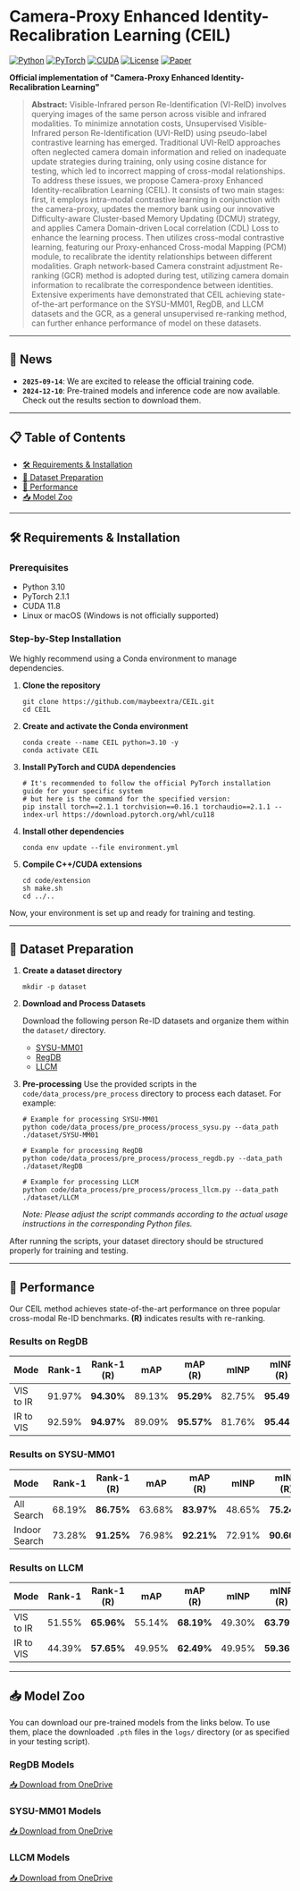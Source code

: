 # Camera-Proxy Enhanced Identity-Recalibration Learning (CEIL)

[![Python](https://img.shields.io/badge/Python-3.10-blue.svg)](https://www.python.org/downloads/release/python-3100/)
[![PyTorch](https://img.shields.io/badge/PyTorch-2.1.1-orange.svg)](https://pytorch.org/)
[![CUDA](https://img.shields.io/badge/CUDA-11.8-green.svg)](https://developer.nvidia.com/cuda-toolkit)
[![License](https://img.shields.io/badge/License-MIT-red.svg)](LICENSE)
[![Paper](https://img.shields.io/badge/Paper-IEEE-purple.svg)](https://ieeexplore.ieee.org/document/10915644)

**Official implementation of "Camera-Proxy Enhanced Identity-Recalibration Learning"**


> **Abstract:** Visible-Infrared person Re-Identification (VI-ReID) involves querying images of the same person across visible and infrared modalities. To minimize annotation costs, Unsupervised Visible-Infrared person Re-Identification (UVI-ReID) using pseudo-label contrastive learning has emerged. Traditional UVI-ReID approaches often neglected camera domain information and relied on inadequate update strategies during training, only using cosine distance for testing, which led to incorrect mapping of cross-modal relationships. To address these issues, we propose Camera-proxy Enhanced Identity-recalibration Learning (CEIL). It consists of two main stages: first, it employs intra-modal contrastive learning in conjunction with the camera-proxy, updates the memory bank using our innovative Difficulty-aware Cluster-based Memory Updating (DCMU) strategy, and applies Camera Domain-driven Local correlation (CDL) Loss to enhance the learning process. Then utilizes cross-modal contrastive learning, featuring our Proxy-enhanced Cross-modal Mapping (PCM) module, to recalibrate the identity relationships between different modalities. Graph network-based Camera constraint adjustment Re-ranking (GCR) method is adopted during test, utilizing camera domain information to recalibrate the correspondence between identities. Extensive experiments have demonstrated that CEIL achieving state-of-the-art performance on the SYSU-MM01, RegDB, and LLCM datasets and the GCR, as a general unsupervised re-ranking method, can further enhance performance of model on these datasets.

---
## 📢 News

*   **`2025-09-14`**: We are excited to release the official training code.
*   **`2024-12-10`**: Pre-trained models and inference code are now available. Check out the results section to download them.

---
## 📋 Table of Contents
- [🛠️ Requirements & Installation](#️-requirements--installation)
- [📁 Dataset Preparation](#-dataset-preparation)
- [🎯 Performance](#-performance)
- [📥 Model Zoo](#-model-zoo)

---
## 🛠️ Requirements & Installation

### Prerequisites
- Python 3.10
- PyTorch 2.1.1
- CUDA 11.8
- Linux or macOS (Windows is not officially supported)

### Step-by-Step Installation

We highly recommend using a Conda environment to manage dependencies.

1.  **Clone the repository**
    ```shell
    git clone https://github.com/maybeextra/CEIL.git
    cd CEIL
    ```

2.  **Create and activate the Conda environment**
    ```shell
    conda create --name CEIL python=3.10 -y
    conda activate CEIL
    ```

3.  **Install PyTorch and CUDA dependencies**
    ```shell
    # It's recommended to follow the official PyTorch installation guide for your specific system
    # but here is the command for the specified version:
    pip install torch==2.1.1 torchvision==0.16.1 torchaudio==2.1.1 --index-url https://download.pytorch.org/whl/cu118
    ```

4.  **Install other dependencies**
    ```shell
    conda env update --file environment.yml
    ```

5.  **Compile C++/CUDA extensions**
    ```shell
    cd code/extension
    sh make.sh
    cd ../..
    ```

Now, your environment is set up and ready for training and testing.

---
## 📁 Dataset Preparation

1.  **Create a dataset directory**
    ```shell
    mkdir -p dataset
    ```

2.  **Download and Process Datasets**

    Download the following person Re-ID datasets and organize them within the `dataset/` directory.

    - [SYSU-MM01](http://www.sysu-hcp.net/sysumm01/)
    - [RegDB](https://github.com/shizenglin/Link-Partial-ReID)
    - [LLCM](https://github.com/ZYK100/LLCM)

3.  **Pre-processing**
    Use the provided scripts in the `code/data_process/pre_process` directory to process each dataset. For example:

    ```shell
    # Example for processing SYSU-MM01
    python code/data_process/pre_process/process_sysu.py --data_path ./dataset/SYSU-MM01

    # Example for processing RegDB
    python code/data_process/pre_process/process_regdb.py --data_path ./dataset/RegDB

    # Example for processing LLCM
    python code/data_process/pre_process/process_llcm.py --data_path ./dataset/LLCM
    ```

    *Note: Please adjust the script commands according to the actual usage instructions in the corresponding Python files.*

After running the scripts, your dataset directory should be structured properly for training and testing.

---
## 🎯 Performance

Our CEIL method achieves state-of-the-art performance on three popular cross-modal Re-ID benchmarks. **(R)** indicates results with re-ranking.

### Results on RegDB

| Mode      | Rank-1 | Rank-1 (R) | mAP   | mAP (R) | mINP  | mINP (R) |
|:----------|:------:|:----------:|:-----:|:-------:|:-----:|:--------:|
| VIS to IR | 91.97% | **94.30%** | 89.13%| **95.29%**| 82.75%| **95.49%**|
| IR to VIS | 92.59% | **94.97%** | 89.09%| **95.57%**| 81.76%| **95.44%**|

### Results on SYSU-MM01

| Mode          | Rank-1 | Rank-1 (R) | mAP   | mAP (R) | mINP  | mINP (R) |
|:--------------|:------:|:----------:|:-----:|:-------:|:-----:|:--------:|
| All Search    | 68.19% | **86.75%** | 63.68%| **83.97%**| 48.65%| **75.24%**|
| Indoor Search | 73.28% | **91.25%** | 76.98%| **92.21%**| 72.91%| **90.60%**|

### Results on LLCM

| Mode      | Rank-1 | Rank-1 (R) | mAP   | mAP (R) | mINP  | mINP (R) |
|:----------|:------:|:----------:|:-----:|:-------:|:-----:|:--------:|
| VIS to IR | 51.55% | **65.96%** | 55.14%| **68.19%**| 49.30%| **63.79%**|
| IR to VIS | 44.39% | **57.65%** | 49.95%| **62.49%**| 49.95%| **59.36%**|

---
## 📥 Model Zoo

You can download our pre-trained models from the links below. To use them, place the downloaded `.pth` files in the `logs/` directory (or as specified in your testing script).

### RegDB Models
[📥 Download from OneDrive](https://1drv.ms/f/c/de0254e500a56cf5/EumOQPiXuiVHugiOO1BYaWcB2ZN06mbN7sr4x7Nk7Rr_Fw?e=PUBFJq)

### SYSU-MM01 Models
[📥 Download from OneDrive](https://1drv.ms/f/c/de0254e500a56cf5/ErMeM7R5vnBCpCxB1Drh4lwBo3stBy9RZQp2sPymmzrX6A?e=uufsmj)

### LLCM Models
[📥 Download from OneDrive](https://1drv.ms/f/c/de0254e500a56cf5/EgQEzVvqzw9PjNKPwKWWSc0BEcA1ASCah_rJnnIMDLuMOg?e=HZh0As)

